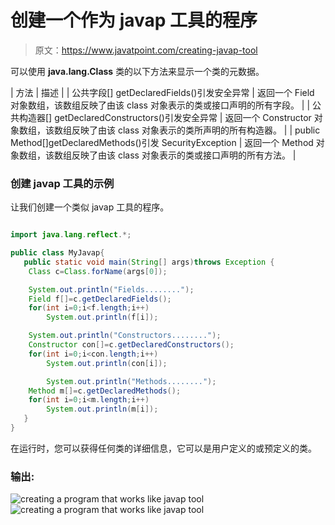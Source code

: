 # 创建一个作为 javap 工具的程序

> 原文：<https://www.javatpoint.com/creating-javap-tool>

可以使用 **java.lang.Class** 类的以下方法来显示一个类的元数据。

| 方法 | 描述 |
| 公共字段[] getDeclaredFields()引发安全异常 | 返回一个 Field 对象数组，该数组反映了由该 class 对象表示的类或接口声明的所有字段。 |
| 公共构造器[] getDeclaredConstructors()引发安全异常 | 返回一个 Constructor 对象数组，该数组反映了由该 class 对象表示的类所声明的所有构造器。 |
| public Method[]getDeclaredMethods()引发 SecurityException | 返回一个 Method 对象数组，该数组反映了由该 class 对象表示的类或接口声明的所有方法。 |

### 创建 javap 工具的示例

让我们创建一个类似 javap 工具的程序。

```java

import java.lang.reflect.*;

public class MyJavap{
   public static void main(String[] args)throws Exception {
	Class c=Class.forName(args[0]);

	System.out.println("Fields........");
	Field f[]=c.getDeclaredFields();
	for(int i=0;i<f.length;i++)
		System.out.println(f[i]);

	System.out.println("Constructors........");
	Constructor con[]=c.getDeclaredConstructors();
	for(int i=0;i<con.length;i++)
		System.out.println(con[i]);

        System.out.println("Methods........");
	Method m[]=c.getDeclaredMethods();
	for(int i=0;i<m.length;i++)
		System.out.println(m[i]);
   }
}

```

在运行时，您可以获得任何类的详细信息，它可以是用户定义的或预定义的类。

### 输出:

![creating a program that works like javap tool](../img/68d6de6958d005d94167edfc50a1353c.png) ![creating a program that works like javap tool](../img/9d4d37f8eeb8d9d1767eddc840952d55.png)